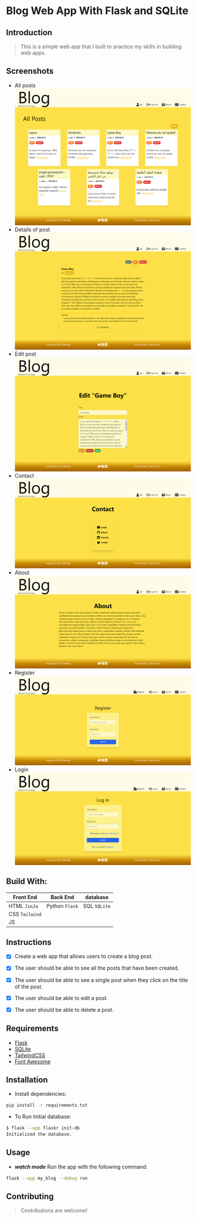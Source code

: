 # Blog Web App With Flask and SQLite


## Introduction

> This is a simple web app that I built to practice my skills in building web apps.

## Screenshots

* All posts
![posts](screens/posts.png)
* Details of post
![post](screens/details.png)
* Edit post
![edit](screens/edit.png)
* Contact
![contact](screens/contact.png)
* About
![about](screens/about.png)
* Register
![register](screens/register.png)
* Login
![login](screens/login.png)

## Build With:

| Front End      | Back End       | database     |
|----------------|----------------|--------------|
| HTML `JinJa`   | Python `Flask` | SQL `SQLite` |
| CSS `Tailwind` |                |              |
| JS             |                |              |

## Instructions

- [x] Create a web app that allows users to create a blog post.
- [x] The user should be able to see all the posts that have been created.
- [x] The user should be able to see a single post when they click on the title of the post.
- [x] The user should be able to edit a post.
- [x] The user should be able to delete a post.


## Requirements

* [Flask](https://flask.palletsprojects.com/en/2.2.x/)
* [SQLite](https://sqlite.com/index.html)
* [TailwindCSS](https://tailwindcss.com/)
* [Font Awesome](https://fontawesome.com/)

## Installation

* Install dependencies:

```bash
pip install -r requirements.txt
```

* To Run Initial database:

```bash
$ flask --app flaskr init-db
Initialized the database.
```

## Usage

* ***watch mode*** Run the app with the following command:

```bash
flask --app my_blog --debug run
```

## Contributing

> Contributions are welcome!
